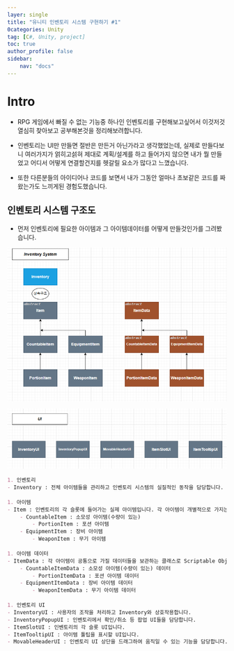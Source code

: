 ```yaml
---
layer: single
title: "유니티 인벤토리 시스템 구현하기 #1"
0categories: Unity
tag: [C#, Unity, project]
toc: true
author_profile: false
sidebar: 
    nav: "docs"
---
```



# Intro

- RPG 게임에서 빠질 수 없는 기능중 하나인 인벤토리를 구현해보고싶어서 이것저것 열심히 찾아보고 공부해본것을 정리해보려합니다.

- 인벤토리는 UI만 만들면 절반은 만든거 아닌가라고 생각했었는데, 실제로 만들다보니 여러가지가 얽히고섥혀 제대로 계획/설계를 하고 들어가지 않으면 내가 뭘 만들었고 어디서 어떻게 연결할건지를 헷갈릴 요소가 많다고 느꼈습니다.

- 또한 다른분들의 아이디어나 코드를 보면서 내가 그동안 얼마나 초보같은 코드를 짜왔는가도 느끼게된 경험도했습니다.


## 인벤토리 시스템 구조도

- 먼저 인벤토리에 필요한 아이템과 그 아이템데이터를 어떻게 만들것인가를 그려봤습니다.

![image](/images/2024/2024-07-04/capture_1.PNG)

![image](/images/2024/2024-07-04/capture_2.PNG)

```markdown
1. 인벤토리
- Inventory : 전체 아이템들을 관리하고 인벤토리 시스템의 실질적인 동작을 담당합니다.

1. 아이템
- Item : 인벤토리의 각 슬롯에 들어가는 실제 아이템입니다. 각 아이템이 개별적으로 가지는 데이터를 보관합니다.
    - CountableItem : 소모성 아이템(수량이 있는)
        - PortionItem : 포션 아이템
    - EquipmentItem : 장비 아이템
        - WeaponItem : 무기 아이템

1. 아이템 데이터
- ItemData : 각 아이템이 공통으로 가질 데이터들을 보관하는 클래스로 Scriptable Object를 상속합니다.
    - CountableItemData : 소모성 아이템(수량이 있는) 데이터
        - PortionItemData : 포션 아이템 데이터
    - EquipmentItemData : 장비 아이템 데이터
        - WeaponItemData : 무기 아이템 데이터

1. 인벤토리 UI
- InventoryUI : 사용자의 조작을 처리하고 Inventory와 상호작용합니다.
- InventoryPopupUI : 인벤토리에서 확인/취소 등 팝업 UI들을 담당합니다.
- ItemSlotUI : 인벤토리의 각 슬롯 UI입니다.
- ItemTooltipUI : 아이템 툴팁을 표시할 UI입니다.
- MovableHeaderUI : 인벤토리 UI 상단을 드래그하여 움직일 수 있는 기능을 담당합니다.

